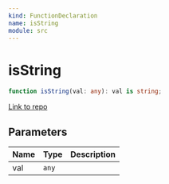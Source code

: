 ```yaml
---
kind: FunctionDeclaration
name: isString
module: src
---
```


# isString

```ts
function isString(val: any): val is string;
```

[Link to repo](https://github.com/ngneat/transloco/blob/master/projects/ngneat/transloco/src/lib/helpers.ts#L55-L57)

## Parameters

| Name | Type  | Description |
| ---- | ----- | ----------- |
| val  | `any` |             |
